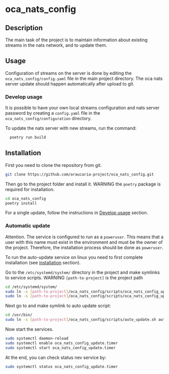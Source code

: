 # oca_nats_config

## Description

The main task of the project is to maintain information about existing 
streams in the nats network, and to update them.

## Usage

Configuration of streams on the server is done by editing the `oca_nats_config/config.yaml` 
file in the main project directory. The oca nats server update should happen 
automatically after upload to git.


### Develop usage
It is possible to have your own local streams configuration and nats server 
password by creating a `config.yaml` file in the `oca_nats_config/configuration` 
directory.

To update the nats server with new streams, run the command:
```bash
  poetry run build
```

## Installation

First you need to clone the repository from git.
```bash
git clone https://github.com/araucaria-project/oca_nats_config.git
```
Then go to the project folder and install it.
WARNING the `poetry` package is required for installation.

```bash
cd oca_nats_config
poetry install
```
For a single update, follow the instructions in [Develop usage](#develop-usage) section. 

### Automatic update

Attention. The service is configured to run as a `poweruser`. This means that a user with this name must exist in 
the environment and must be the owner of the project. Therefore, the installation process should be done as `poweruser`.

To run the auto-update service on linux you need to first complete installation 
(see [installation](#installation) section).

Go to the `/etc/systemd/system/` directory in the project and make symlinks to service scripts.
WARNING `[path-to-project]` is the project path
```bash
cd /etc/systemd/system/
sudo ln -s [path-to-project]/oca_nats_config/scripts/oca_nats_config_update.service oca_nats_config_update.service
sudo ln -s [path-to-project]/oca_nats_config/scripts/oca_nats_config_update.timer oca_nats_config_update.timer
```
Next go to and make symlink to auto update script:
```bash
cd /usr/bin/
sudo ln -s [path-to-project]/oca_nats_config/scripts/auto_update.sh auto_update.sh
```

Now start the services.

```bash
sudo systemctl daemon-reload
sudo systemctl enable oca_nats_config_update.timer
sudo systemctl start oca_nats_config_update.timer
```

At the end, you can check status nev service by:

```bash
sudo systemctl status oca_nats_config_update.timer
```
